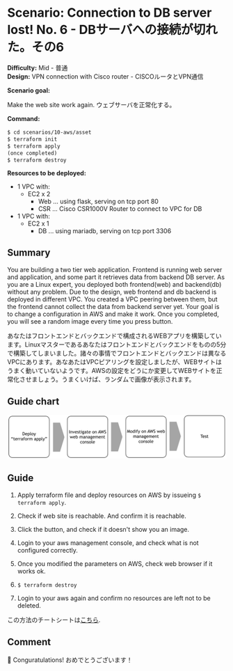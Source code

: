 # Scenario: Connection to DB server lost! No. 6 - DBサーバへの接続が切れた。その6

**Difficulty:** Mid - 普通  
**Design:** VPN connection with Cisco router - CISCOルータとVPN通信

**Scenario goal:**

Make the web site work again.
ウェブサーバを正常化する。

**Command:**
```
$ cd scenarios/10-aws/asset
$ terraform init
$ terraform apply
(once completed)
$ terraform destroy
```

**Resources to be deployed:**

* 1 VPC with:
  * EC2 x 2
    * Web ... using flask, serving on tcp port 80
    * CSR ... Cisco CSR1000V Router to connect to VPC for DB
* 1 VPC with:
  * EC2 x 1
    * DB ... using mariadb, serving on tcp port 3306

## Summary

You are building a two tier web application. Frontend is running web server and application, and some part it retrieves data from backend DB server. As you are a Linux expert, you deployed both frontend(web) and backend(db) without any problem. Due to the design, web frontend and db backend is deployed in different VPC. You created a VPC peering between them, but the frontend cannot collect the data from backend server yet. Your goal is to change a configuration in AWS and make it work. Once you completed, you will see a random image every  time you press button.

あなたはフロントエンドとバックエンドで構成されるWEBアプリを構築しています。Linuxマスターであるあなたはフロントエンドとバックエンドをものの5分で構築してしまいました。諸々の事情でフロントエンドとバックエンドは異なるVPCにあります。あなあたはVPCピアリングを設定しましたが、WEBサイトはうまく動いていないようです。AWSの設定をどうにか変更してWEBサイトを正常化させましょう。うまくいけば、ランダムで画像が表示されます。

## Guide chart

![guide chart](./asset/10-route.jpg)

## Guide

1. Apply terraform file and deploy resources on AWS by issueing `$ terraform apply`.

2. Check if web site is reachable. And confirm it is reachable.

3. Click the button, and check if it doesn't show you an image.

4. Login to your aws management console, and check what is not configured correctly.

5. Once you modified the parameters on AWS, check web browser if it works ok.

6. `$ terraform destroy`

7. Login to your aws again and confirm no resources are left not to be deleted.

この方法のチートシートは[こちら](./cheat_sheet.md).

## Comment
🎉
Conguratulations! 
おめでとうございます！

